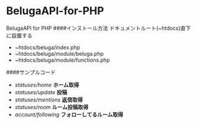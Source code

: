 BelugaAPI-for-PHP
=================

BelugaAPI for PHP
####インストール方法
ドキュメントルート(~htdocs)直下に設置する

* ~htdocs/beluga/index.php
* ~htdocs/beluga/module/beluga.php
* ~htdocs/beluga/module/functions.php

####サンプルコード
* *statuses/home* **ホーム取得**
* *statuses/update* **投稿**
* *statuses/mentions* **返信取得**
* *statuses/room* **ルーム投稿取得**
* *account/following* **フォローしてるルーム取得**